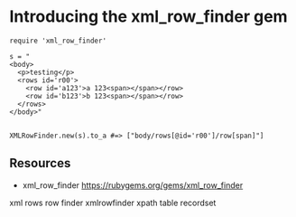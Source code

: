 # Introducing the xml_row_finder gem

    require 'xml_row_finder'

    s = "
    <body>
      <p>testing</p>
      <rows id='r00'>
        <row id='a123'>a 123<span></span></row>
        <row id='b123'>b 123<span></span></row>
      </rows>
    </body>"


    XMLRowFinder.new(s).to_a #=> ["body/rows[@id='r00']/row[span]"] 

## Resources

* xml_row_finder https://rubygems.org/gems/xml_row_finder

xml rows row finder xmlrowfinder xpath table recordset
